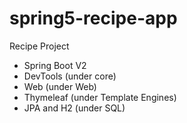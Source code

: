 # spring5-recipe-app
Recipe Project

- Spring Boot V2
- DevTools (under core)
- Web (under Web)
- Thymeleaf (under Template Engines)
- JPA and H2 (under SQL)
